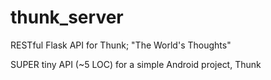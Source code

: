 # thunk_server
RESTful Flask API for Thunk; "The World's Thoughts"

SUPER tiny API (~5 LOC) for a simple Android project, Thunk
